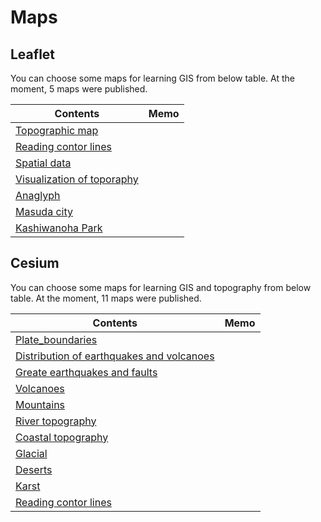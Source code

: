 # Maps

## Leaflet
You can choose some maps for learning GIS from below table.
At the moment, 5 maps were published.

|Contents|Memo|
|---|---|
|[Topographic map](https://gg-oer.github.io/maps/leaflet/2-m1.html)||
|[Reading contor lines](https://gg-oer.github.io/maps/leaflet/2-m2.html)||
|[Spatial data](https://gg-oer.github.io/maps/leaflet/3-m1.html)||
|[Visualization of toporaphy](https://gg-oer.github.io/maps/leaflet/4-m1.html)||
|[Anaglyph](https://gg-oer.github.io/maps/leaflet/4-m2.html)||
|[Masuda city](https://gg-oer.github.io/maps/leaflet/masuda.html)||
|[Kashiwanoha Park](https://gg-oer.github.io/maps/leaflet/Kashiwanoha_Park.html)||

## Cesium
You can choose some maps for learning GIS and topography from below table. At the moment, 11 maps were published.

|Contents|Memo|
|---|---|
|[Plate_boundaries](https://gg-oer.github.io/maps/cesium/plate.html)||
|[Distribution of earthquakes and volcanoes](https://gg-oer.github.io/maps/cesium/eq_v.html)||
|[Greate earthquakes and faults](https://gg-oer.github.io/maps/cesium/earthquakes.html)||
|[Volcanoes](https://gg-oer.github.io/maps/cesium/volcanoes.html)||
|[Mountains](https://gg-oer.github.io/maps/cesium/mountains.html)||
|[River topography](https://gg-oer.github.io/maps/cesium/rivers.html)||
|[Coastal topography](https://gg-oer.github.io/maps/cesium/coastal.html)||
|[Glacial](https://gg-oer.github.io/maps/cesium/glacial.html)||
|[Deserts](https://gg-oer.github.io/maps/cesium/deserts.html)||
|[Karst](https://gg-oer.github.io/maps/cesium/karst.html)||
|[Reading contor lines](https://gg-oer.github.io/maps/cesium/cntr.html)||
